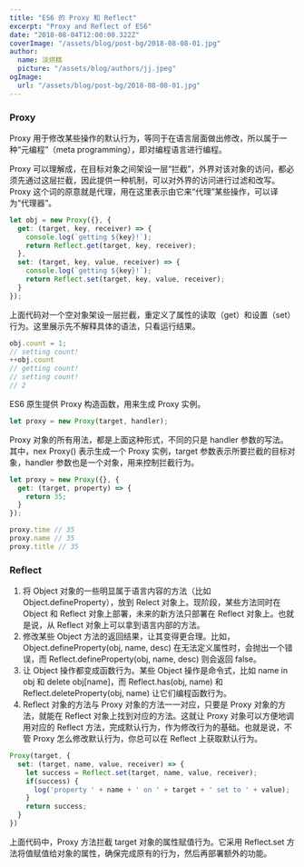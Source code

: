 ```yaml
---
title: "ES6 的 Proxy 和 Reflect"
excerpt: "Proxy and Reflect of ES6"
date: "2018-08-04T12:00:00.322Z"
coverImage: "/assets/blog/post-bg/2018-08-08-01.jpg"
author:
  name: 淡烘糕
  picture: "/assets/blog/authors/jj.jpeg"
ogImage:
  url: "/assets/blog/post-bg/2018-08-08-01.jpg"
---
```


### Proxy

Proxy 用于修改某些操作的默认行为，等同于在语言层面做出修改，所以属于一种“元编程”（meta programming），即对编程语言进行编程。

Proxy 可以理解成，在目标对象之间架设一层“拦截”，外界对该对象的访问，都必须先通过这层拦截，因此提供一种机制，可以对外界的访问进行过滤和改写。 Proxy 这个词的原意就是代理，用在这里表示由它来“代理”某些操作，可以译为“代理器”。

```js
let obj = new Proxy({}, {
  get: (target, key, receiver) => {
    console.log(`getting ${key}!`);
    return Reflect.get(target, key, receiver);
  },
  set: (target, key, value, receiver) => {
    console.log(`getting ${key}!`);
    return Reflect.set(target, key, value, receiver);
  }
});
```

上面代码对一个空对象架设一层拦截，重定义了属性的读取（get）和设置（set）行为。这里展示先不解释具体的语法，只看运行结果。

```js
obj.count = 1;
// setting count!
++obj.count
// getting count!
// setting count!
// 2
```
ES6 原生提供 Proxy 构造函数，用来生成 Proxy 实例。

```js
let proxy = new Proxy(target, handler);
```

Proxy 对象的所有用法，都是上面这种形式，不同的只是 handler 参数的写法。其中，nex Proxy() 表示生成一个 Proxy 实例，target 参数表示所要拦截的目标对象，handler 参数也是一个对象，用来控制拦截行为。

```js
let proxy = new Proxy({}, {
  get: (target, property) => {
    return 35;
  }
});

proxy.time // 35
proxy.name // 35
proxy.title // 35
```

### Reflect

1. 将 Object 对象的一些明显属于语言内容的方法（比如 Object.defineProperty），放到 Relect 对象上。现阶段，某些方法同时在 Object 和 Reflect 对象上部署，未来的新方法只部署在 Reflect 对象上。也就是说，从 Reflect 对象上可以拿到语言内部的方法。
2. 修改某些 Object 方法的返回结果，让其变得更合理。比如，Object.defineProperty(obj, name, desc) 在无法定义属性时，会抛出一个错误，而 Reflect.defineProperty(obj, name, desc) 则会返回 false。
3. 让 Object 操作都变成函数行为。某些 Object 操作是命令式，比如 name in obj 和 delete obj[name]，而 Reflect.has(obj, name) 和 Reflect.deleteProperty(obj, name) 让它们编程函数行为。
4. Reflect 对象的方法与 Proxy 对象的方法一一对应，只要是 Proxy 对象的方法，就能在 Reflect 对象上找到对应的方法。这就让 Proxy 对象可以方便地调用对应的 Reflect 方法，完成默认行为，作为修改行为的基础。也就是说，不管 Proxy 怎么修改默认行为，你总可以在 Reflect 上获取默认行为。

```js
Proxy(target, {
  set: (target, name, value, receiver) => {
    let success = Reflect.set(target, name, value, receiver);
    if(success) {
      log('property ' + name + ' on ' + target + ' set to ' + value);
    }
    return success;
  }
})
```
上面代码中，Proxy 方法拦截 target 对象的属性赋值行为。它采用 Reflect.set 方法将值赋值给对象的属性，确保完成原有的行为，然后再部署额外的功能。
